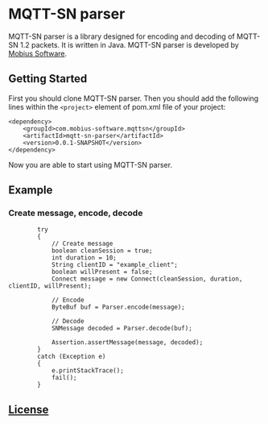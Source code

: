 # MQTT-SN parser

MQTT-SN parser is a library designed for encoding and decoding of MQTT-SN 1.2 packets. It is written in Java. MQTT-SN parser is developed by [Mobius Software](https://www.mobius-software.com/).

## Getting Started

First you should clone MQTT-SN parser. Then you should add the following lines within the `<project>` element of pom.xml file of your project:

```
<dependency>
	<groupId>com.mobius-software.mqttsn</groupId>
	<artifactId>mqtt-sn-parser</artifactId>
	<version>0.0.1-SNAPSHOT</version>
</dependency>
```
Now you are able to start using MQTT-SN parser.

## Example

### Create message, encode, decode

```
		try
		{
			// Create message
			boolean cleanSession = true;
			int duration = 10;
			String clientID = "example_client";
			boolean willPresent = false;
			Connect message = new Connect(cleanSession, duration, clientID, willPresent);

			// Encode
			ByteBuf buf = Parser.encode(message);

			// Decode
			SNMessage decoded = Parser.decode(buf);

			Assertion.assertMessage(message, decoded);
		}
		catch (Exception e)
		{
			e.printStackTrace();
			fail();
		}

```
## [License](LICENSE.md)
